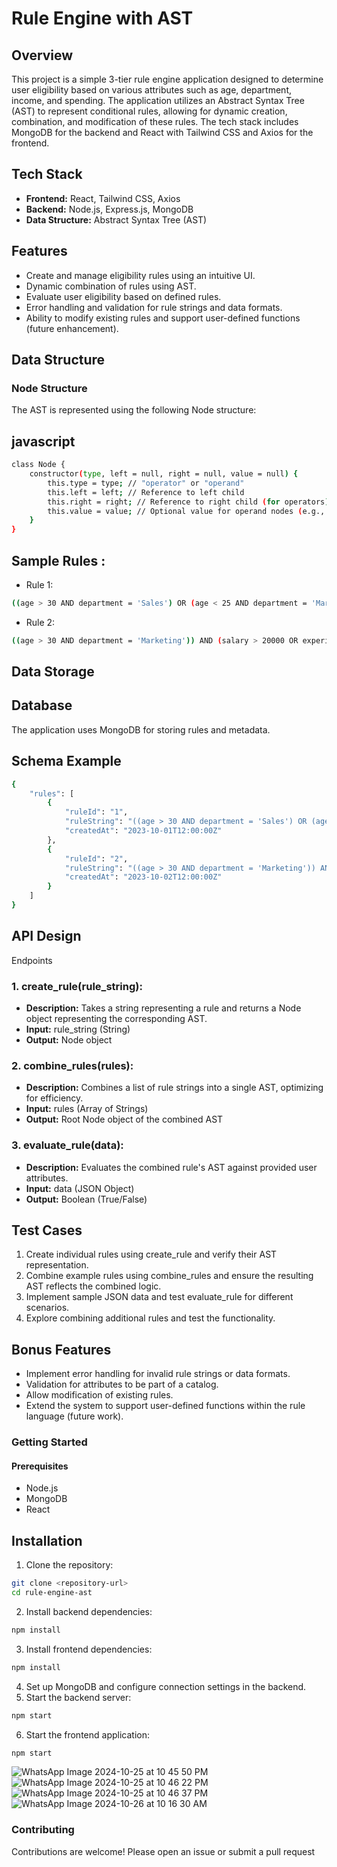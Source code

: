 
# Rule Engine with AST

## Overview
This project is a simple 3-tier rule engine application designed to determine user eligibility based on various attributes such as age, department, income, and spending. The application utilizes an Abstract Syntax Tree (AST) to represent conditional rules, allowing for dynamic creation, combination, and modification of these rules. The tech stack includes MongoDB for the backend and React with Tailwind CSS and Axios for the frontend.

## Tech Stack

- **Frontend:** React, Tailwind CSS, Axios 
- **Backend:** Node.js, Express.js, MongoDB
- **Data Structure:** Abstract Syntax Tree (AST)

## Features

- Create and manage eligibility rules using an intuitive UI.
- Dynamic combination of rules using AST.
- Evaluate user eligibility based on defined rules.
- Error handling and validation for rule strings and data formats.
- Ability to modify existing rules and support user-defined functions (future enhancement).

## Data Structure
### Node Structure
The AST is represented using the following Node structure:

## javascript

```bash
class Node {
    constructor(type, left = null, right = null, value = null) {
        this.type = type; // "operator" or "operand"
        this.left = left; // Reference to left child
        this.right = right; // Reference to right child (for operators)
        this.value = value; // Optional value for operand nodes (e.g., number for comparisons)
    }
}
```

## Sample Rules :

- Rule 1:

```bash
((age > 30 AND department = 'Sales') OR (age < 25 AND department = 'Marketing')) AND (salary > 50000 OR experience > 5)
```
- Rule 2:

```bash
((age > 30 AND department = 'Marketing')) AND (salary > 20000 OR experience > 5)
```
## Data Storage
## Database
The application uses MongoDB for storing rules and metadata.

## Schema Example

```bash
{
    "rules": [
        {
            "ruleId": "1",
            "ruleString": "((age > 30 AND department = 'Sales') OR (age < 25 AND department = 'Marketing')) AND (salary > 50000 OR experience > 5)",
            "createdAt": "2023-10-01T12:00:00Z"
        },
        {
            "ruleId": "2",
            "ruleString": "((age > 30 AND department = 'Marketing')) AND (salary > 20000 OR experience > 5)",
            "createdAt": "2023-10-02T12:00:00Z"
        }
    ]
}
```

## API Design
Endpoints
### 1. create_rule(rule_string):

- **Description:** Takes a string representing a rule and returns a Node object representing the corresponding AST.
- **Input:** rule_string (String)
- **Output:** Node object

### 2. combine_rules(rules):

- **Description:** Combines a list of rule strings into a single AST, optimizing for efficiency.
- **Input:** rules (Array of Strings)
- **Output:** Root Node object of the combined AST

### 3. evaluate_rule(data):

- **Description:**  Evaluates the combined rule's AST against provided user attributes.
- **Input:** data (JSON Object)
- **Output:**  Boolean (True/False)

## Test Cases
1. Create individual rules using create_rule and verify their AST representation.
2. Combine example rules using combine_rules and ensure the resulting AST reflects the combined logic.
3. Implement sample JSON data and test evaluate_rule for different scenarios.
4. Explore combining additional rules and test the functionality.

## Bonus Features
- Implement error handling for invalid rule strings or data formats.
- Validation for attributes to be part of a catalog.
- Allow modification of existing rules.
- Extend the system to support user-defined functions within the rule language (future work).

### Getting Started
#### Prerequisites

- Node.js
- MongoDB
- React

## Installation
1. Clone the repository:

```bash
git clone <repository-url>
cd rule-engine-ast
```
2. Install backend dependencies:

```bash
npm install
```
3. Install frontend dependencies:

```bash
npm install
```
4. Set up MongoDB and configure connection settings in the backend.
5. Start the backend server:

```bash
npm start
```
6. Start the frontend application:
```bash
npm start
```

![WhatsApp Image 2024-10-25 at 10 45 50 PM](https://github.com/user-attachments/assets/f7a475c7-5021-46cc-848f-531d23cd1ac9)
![WhatsApp Image 2024-10-25 at 10 46 22 PM](https://github.com/user-attachments/assets/9ced52bd-a54a-4662-9993-7a3cd21ee4a7)
![WhatsApp Image 2024-10-25 at 10 46 37 PM](https://github.com/user-attachments/assets/84d1bcf3-7bcc-4d2f-8744-5d897aa76fa4)
![WhatsApp Image 2024-10-26 at 10 16 30 AM](https://github.com/user-attachments/assets/07c75120-5b5f-4790-9758-e6e44e5ec2fb)


### Contributing
Contributions are welcome! Please open an issue or submit a pull request
